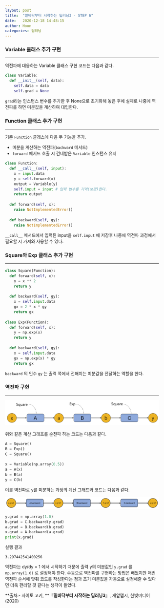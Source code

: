 ```yaml
---
layout: post
title:  "밑바닥부터 시작하는 딥러닝3 - STEP 6"
date:   2020-12-18 14:48:15
author: Hoon
categories: 딥러닝
---
```


###  Variable 클래스 추가 구현

-------

역전파에 대응하는 Variable 클래스 구현 코드는 다음과 같다.

```python
class Variable:
  def __init__(self, data):
    self.data = data
    self.grad = None
```

`grad`라는 인스턴스 변수를 추가한 후 None으로 초기화해 놓은 후에 실제로 나중에 역전파를 하면 미분값을 계산하여 대입한다. 



###  Function 클래스 추가 구현

------

기존 `Function` 클래스에 다음 두 기능을 추가.

* 미분을 계산하는 역전파(`backward` 메서드)
* `forward` 메서드 호출 시 건네받은 `Variable` 인스턴스 유지

~~~python
class Function:
  def __call__(self, input):
    x = input.data
    y = self.forward(x)
    output = Variable(y)
    self.input = input # 입력 변수를 기억(보관)한다.
    return output
  
  def forward(self, x):
    raise NotImplementedError()
  
  def backward(self, gy):
    raise NotImplementedError()
~~~

`__call__` 메서드에서 입력된 input을 `self.input` 에 저장후 나중에 역전파 과정에서 필요할 시 가져와 사용할 수 있다.



###  Square와 Exp 클래스 추가 구현

-----

```python
class Square(Function):
  def forward(self, x):
    y = x ** 2
    return y
  
  def backward(self, gy): 
    x = self.input.data
    gx = 2 * x * gy
    return gx

class Exp(Function):
  def forward(self, x):
    y = np.exp(x)
    return y
  
  def backward(self, gy):
    x = self.input.data
    gx = np.exp(x) * gy
    return gx
```

`backward` 의 인수 `gy` 는 출력 쪽에서 전해지는 미분값을 전달하는 역할을 한다. 



###  역전파 구현

-----

![6-1.PNG](https://github.com/hoon-923/hoon-923.github.io/blob/master/_images/6-1.PNG?raw=true)

위와 같은 계산 그래프를 순전파 하는 코드는 다음과 같다.

~~~python
A = Square()
B = Exp()
C = Square()

x = Variable(np.array(0.5))
a = A(x)
b = B(a)
y = C(b)
~~~

이를 역전파로 y를 미분하는 과정의 계산 그래프와 코드는 다음과 같다.

![6-2.PNG](https://github.com/hoon-923/hoon-923.github.io/blob/master/_images/6-2.PNG?raw=true)

~~~python
y.grad = np.array(1.0)
b.grad = C.backward(y.grad)
a.grad = B.backward(b.grad)
x.grad = A.backward(a.grad)
print(x.grad)
~~~

실행 결과

~~~
3.297442541400256
~~~

역전파는 dy/dy = 1 에서 시작하기 때문에 출력 y의 미분값인 `y.grad` 를 `np.array(1.0)` 로 설정해야 한다. 수동으로 역전파를 구현하는 방법은 배웠지만 매번 역전파 순서에 맞춰 코드를 작성한다는 점과 초기 미분값을 자동으로 설정해줄 수 있다면 더욱 편리할 것 같다는 생각이 들었다.



**출처:\- 사이토 고키, **『**밑바닥부터 시작하는 딥러닝3**』, 개앞맵시, 한빛미디어(2020)